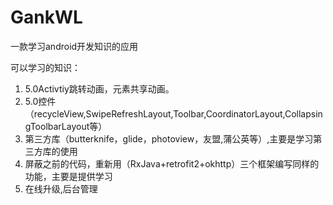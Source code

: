 # GankWL
一款学习android开发知识的应用


可以学习的知识：
  1. 5.0Activtiy跳转动画，元素共享动画。
  2. 5.0控件（recycleView,SwipeRefreshLayout,Toolbar,CoordinatorLayout,CollapsingToolbarLayout等）
  3. 第三方库（butterknife，glide，photoview，友盟,蒲公英等）,主要是学习第三方库的使用
  4. 屏蔽之前的代码，重新用（RxJava+retrofit2+okhttp）三个框架编写同样的功能，主要是提供学习
  5. 在线升级,后台管理
